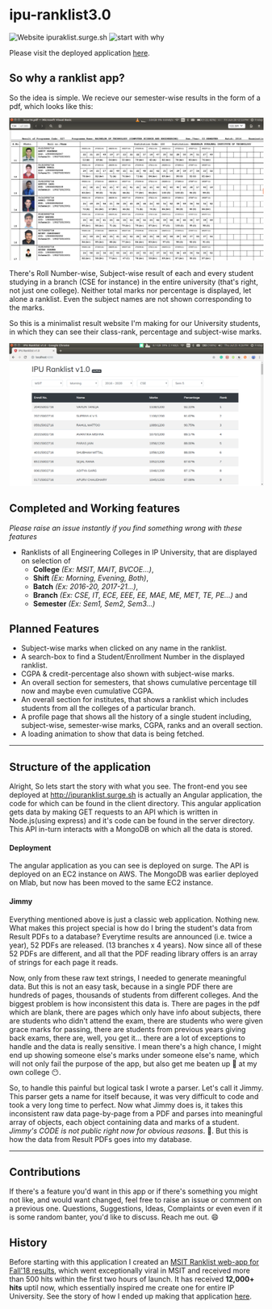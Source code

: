 # ipu-ranklist3.0

![Website ipuraklist.surge.sh](https://img.shields.io/website-up-down-green-red/https/ipuranklist.surge.sh.svg)
![start with why](https://img.shields.io/badge/start%20with-why%3F-brightgreen.svg?style=flat)

Please visit the deployed application [here](http://ipuranklist.surge.sh/).

## So why a ranklist app?
So the idea is simple. We recieve our semester-wise results in the form of a pdf, which looks like this:

![PDF Screenshot](./screenshots/result-pdf.png)


There's Roll Number-wise, Subject-wise result of each and every student studying in a branch (CSE for instance) in the entire university (that's right, not just one college). Neither total marks nor percentage is displayed, let alone a ranklist. Even the subject names are not shown corresponding to the marks.

So this is a minimalist result website I'm making for our University students, in which they can see their class-rank, percentage and subject-wise marks.

![IPU Ranklist](./screenshots/ipu-ranklist.png)

## Completed and Working features
*Please raise an issue instantly if you find something wrong with these features*
- Ranklists of all Engineering Colleges in IP University, that are displayed on selection of
  - **College** *(Ex: MSIT, MAIT, BVCOE...)*, 
  - **Shift** *(Ex: Morning, Evening, Both)*, 
  - **Batch** *(Ex: 2016-20, 2017-21...)*, 
  - **Branch** *(Ex: CSE, IT, ECE, EEE, EE, MAE, ME, MET, TE, PE...)* and
  - **Semester** *(Ex: Sem1, Sem2, Sem3...)*


## Planned Features
- Subject-wise marks when clicked on any name in the ranklist.
- A search-box to find a Student/Enrollment Number in the displayed ranklist.
- CGPA & credit-percentage also shown with subject-wise marks.
- An overall section for semesters, that shows cumulative percentage till now and maybe even cumulative CGPA.
- An overall section for institutes, that shows a ranklist which includes students from all the colleges of a particular branch.
- A profile page that shows all the history of a single student including, subject-wise, semester-wise marks, CGPA, ranks and an overall section.
- A loading animation to show that data is being fetched.

<hr>

## Structure of the application
Alright, So lets start the story with what you see. The front-end you see deployed at http://ipuranklist.surge.sh is actually an Angular application, the code for which can be found in the client directory. This angular application gets data by making GET requests to an API which is written in Node.js(using express) and it's code can be found in the server directory. This API in-turn interacts with a MongoDB on which all the data is stored.

#### Deployment
The angular application as you can see is deployed on surge. The API is deployed on an EC2 instance on AWS. The MongoDB was earlier deployed on Mlab, but now has been moved to the same EC2 instance.

#### Jimmy
Everything mentioned above is just a classic web application. Nothing new. What makes this project special is how do I bring the student's data from Result PDFs to a database? Everytime results are announced (i.e. twice a year), 52 PDFs are released. (13 branches x 4 years). Now since all of these 52 PDFs are different, and all that the PDF reading library offers is an array of strings for each page it reads. 

Now, only from these raw text strings, I needed to generate meaningful data. But this is not an easy task, because in a single PDF there are hundreds of pages, thousands of students from different colleges. And the biggest problem is how inconsistent this data is. There are pages in the pdf which are blank, there are pages which only have info about subjects, there are students who didn't attend the exam, there are students who were given grace marks for passing, there are students from previous years giving back exams, there are, well, you get it... there are a lot of exceptions to handle and the data is really sensitive. I mean there's a high chance, I might end up showing someone else's marks under someone else's name, which will not only fail the purpose of the app, but also get me beaten up :fist_oncoming: at my own college :no_mouth:.

So, to handle this painful but logical task I wrote a parser. Let's call it Jimmy. This parser gets a name for itself because, it was very difficult to code and took a very long time to perfect. Now what Jimmy does is, it takes this inconsistent raw data page-by-page from a PDF and parses into meaningful array of objects, each object containing data and marks of a student. *Jimmy's CODE is not public right now for obvious reasons*. :speak_no_evil:. But this is how the data from Result PDFs goes into my database.

<hr>

## Contributions
If there's a feature you'd want in this app or if there's something you might not like, and would want changed, feel free to raise an issue or comment on a previous one. Questions, Suggestions, Ideas, Complaints or even even if it is some random banter, you'd like to discuss. Reach me out. 😄

## History
Before starting with this application I created an [MSIT Ranklist web-app for Fall'18 results](http://msitranklist.surge.sh/), which went exceptionally viral in MSIT and received more than 500 hits within the first two hours of launch. It has received **12,000+ hits** uptil now, which essentially inspired me create one for entire IP University. See the story of how I ended up making that application [here](https://github.com/ankushgarg1998/msit-ranklist).